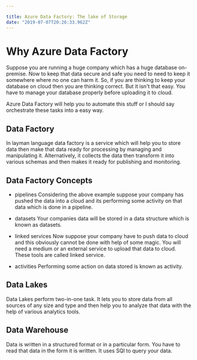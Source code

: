 ```yaml
---

title: Azure Data Factory: The lake of Storage
date: "2019-07-07T20:26:33.962Z"
---
```


# Why Azure Data Factory
Suppose you are running a huge company which has a huge database on-premise. Now to keep that data secure and safe you need to need to keep it somewhere where no one can harm it. So, if you are thinking to keep your database on cloud then you are thinking correct. But it isn't that easy. You have to manage your database properly before uploading it to cloud.

Azure Data Factory will help you to automate this stuff or I should say orchestrate these tasks into a easy way.

## Data Factory
In layman language data factory is a service which will help you to store data then make that data ready for processing by managing and manipulating it.
Alternatively, it collects the data then transform it into various schemas and then makes it ready for publishing and monitoring.

## Data Factory Concepts

- pipelines
Considering the above example suppose your company has pushed the data into a cloud and its performing some activity on that data which is done in a pipeline.

- datasets
Your companies data will be stored in a data structure which is known as datasets.

- linked services
Now suppose your company have to push data to cloud and this obviously cannot be done with help of some magic. You will need a medium or an external service to upload that data to cloud. These tools are called linked service.

- activities
Performing some action on data stored is known as activity.

## Data Lakes
Data Lakes perform two-in-one task. It lets you to store data from all sources of any size and type and then help you to analyze that data with the help of various analytics tools.

## Data Warehouse
Data is written in a structured format or in a particular form. You have to read that data in the form it is written. It uses SQl to query your data.